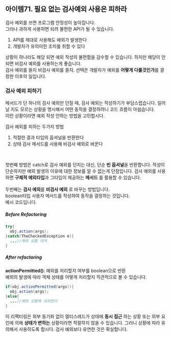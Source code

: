 ## 아이템71. 필요 없는 검사예외 사용은 피하라
검사 예외를 쓰면 프로그램 안정성이 높아집니다.<br>
그러나 과하게 사용하면 되려 불편한 API가 될 수 있습니다.
<br>

1. API를 제대로 사용해도 예외가 발생한다
2. 개발자가 유의미한 조치를 취할 수 있다


상황이 하나라도 해당 되면 예외 작성의 불편함을 감수할 수 있습니다. 하지만 해당이 안되면 비검사 예외를 사용하는게 좋습니다.<br>
검사 예외를 쓸지 비검사 예외를 쓸지. 선택은 개발자가 예외를 **어떻게 다룰것인가**를 결정한 이후의 일입니다.

### 검사 예외 피하기
메서드가 단 하나의 검사 예외만 던질 때, 검사 예외는 작성하기가 부담스럽습니다. 일어날 지도 모르는 상황을 명시해서 어떤 동작을 결정하려니 코드 흐름이 아쉽습니다. <br>
이런 상황이라면 예외 작성 안하는 방법을 고민합시다.<br>

검사 예외를 피하는 두가지 방법
1. 적절한 결과 타입의 옵셔널을 반환한다
2. 상태 검사 메서드를 사용해 비검사 예외로 바꾼다
<br>

첫번째 방법은 catch로 검사 예외를 던지는 대신, 단순 **빈 옵셔널**을 반환합니다. 작성이 단순하지만 예외 발생의 이유에 대한 정보를 알 수 없는게 단점입니다. 검사 예외를 사용하면 **구체적 예외타입**과 그타입이 제공하는 **메서드** 를 활용할 수 있습니다.<br><br>
두번째는 **검사 예외**를 **비검사 예외** 로 바꾸는 방법입니다.<br> 
boolean타입 사용자 메서드를 작성하여 동작을 결정하는 것입니다.<br>
예시 코드입니다. <br>

<h5>Before Refactoring</h5>

```java
try{
  obj.action(args);
}catch(TheCheckedException e){
  ...//예외 상황 대처
}
```

<h5>After refactoring</h5>

**actionPermitted()**: 예외를 처리할지 여부를 boolean으로 반환 <br>
예외의 발생에 따라 객체 상태를 어떻게 처리할지 직관적으로 볼 수 있습니다.
```java
if(obj.actionPermitted(args)){
  obj.action(args);
}else{
  ...//예외 상황에 대처한다
}
```

이 리팩터링은 외부 동기화 없이 멀티스레드가 상태에 **동시 접근** 하는 상황 또는 외부 요인에 의해 **상태가 변하는** 상황이라면 적절하지 않을 수 있습니다. 그러니 상황에 따라 유의해서 사용하도록 합시다. 검사 예외보다 유연한 것은 확실합니다.